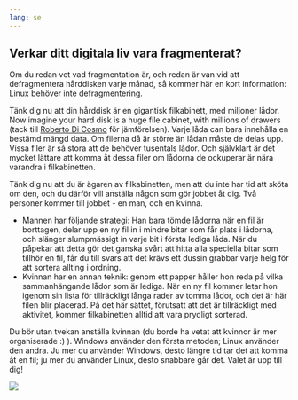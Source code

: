 ```yaml
---
lang: se
---
```





<h2>Verkar ditt digitala liv vara fragmenterat?</h2>

Om du redan vet vad fragmentation är, och redan är van vid att 
defragmentera hårddisken varje månad, så kommer här en kort 
information: Linux behöver inte defragmentering.

Tänk dig nu att din hårddisk är en gigantisk filkabinett, med 
miljoner lådor. Now imagine 
your hard disk is a huge file 
cabinet, with millions of 
drawers (tack till <a 
href="http://www.pps.jussieu.fr/~dicosmo/">Roberto 
Di Cosmo</a> för jämförelsen). Varje låda can bara innehålla en 
bestämd mängd data. Om filerna då är större än lådan måste de delas upp. 
Vissa filer är så stora att de behöver tusentals lådor. Och självklart 
är det mycket lättare att komma åt dessa filer om lådorna de ockuperar 
är nära varandra i filkabinetten. 

Tänk dig nu att du är ägaren av filkabinetten, men att du inte har 
tid att sköta om den, och du därför vill anställa någon som gör jobbet 
åt dig. Två personer kommer till jobbet - en man, och en kvinna.

<ul>

<li>Mannen har följande strategi: Han bara tömde lådorna när en fil är 
borttagen, delar upp en ny fil in i mindre bitar som får plats i 
lådorna, och slänger slumpmässigt in varje bit i första lediga låda. 
När du påpekar att detta gör det ganska svårt att hitta alla 
speciella bitar som tillhör en fil, får du till svars att det krävs 
ett dussin grabbar varje helg för att sortera allting i ordning.</li>

<li>Kvinnan har en annan teknik: genom ett papper håller hon reda på 
vilka sammanhängande lådor som är lediga. När en ny fil kommer letar 
hon igenom sin lista för tillräckligt långa rader av tomma lådor, och 
det är här filen blir placerad. På det här sättet, förutsatt att det är 
tillräckligt med aktivitet, kommer filkabinetten alltid att vara 
prydligt sorterad.</li>

</ul>

Du bör utan tvekan anställa kvinnan (du borde ha vetat att 
kvinnor är mer organiserade :) ). Windows använder den första 
metoden; Linux använder den andra. Ju mer du använder Windows, 
desto längre tid tar det att komma åt en fil; ju mer du använder 
Linux, desto snabbare går det. Valet är upp till dig!

<img src="Images/defragment.png" />




